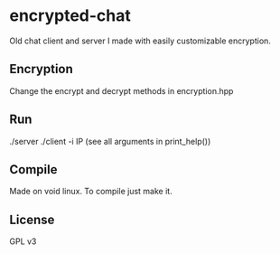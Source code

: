 # encrypted-chat
Old chat client and server I made with easily customizable encryption.

## Encryption
Change the encrypt and decrypt methods in encryption.hpp
## Run
./server
./client -i IP
(see all arguments in print_help())
## Compile
Made on void linux. To compile just make it.

## License
GPL v3
